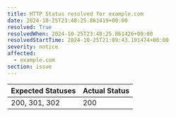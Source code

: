 ```yaml
---
title: HTTP Status resolved for example.com
date: 2024-10-25T23:48:25.861419+00:00
resolved: True
resolvedWhen: 2024-10-25T23:48:25.861426+00:00
resolvedStartTime: 2024-10-25T21:09:43.191474+00:00
severity: notice
affected:
  - example.com
section: issue
---
```


| Expected Statuses | Actual Status  |
|-------------------|----------------|
| 200, 301, 302 | 200 |
